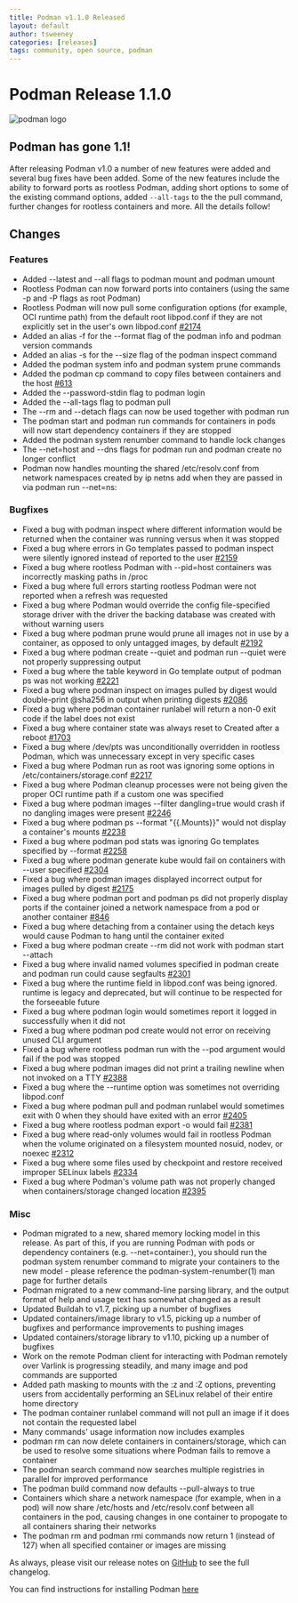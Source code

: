```yaml
---
title: Podman v1.1.0 Released
layout: default
author: tsweeney
categories: [releases]
tags: community, open source, podman
---
```


# Podman Release 1.1.0

![podman logo](https://podman.io/images/podman.svg)

## Podman has gone 1.1!

After releasing Podman v1.0 a number of new features were added and several bug fixes
have been added.  Some of the new features include the ability to forward ports as
rootless Podman, adding short options to some of the existing command options,
added `--all-tags` to the the pull command, further changes for
rootless containers and more.  All the details follow!

<!--readmore-->

## Changes

### Features

 * Added --latest and --all flags to podman mount and podman umount
 * Rootless Podman can now forward ports into containers (using the same -p and -P flags as root Podman)
 * Rootless Podman will now pull some configuration options (for example, OCI runtime path) from the default root libpod.conf if they are not explicitly set in the user's own libpod.conf [#2174](https://github.com/containers/libpod/issues/2174)
 * Added an alias -f for the --format flag of the podman info and podman version commands
 * Added an alias -s for the --size flag of the podman inspect command
 * Added the podman system info and podman system prune commands
 * Added the podman cp command to copy files between containers and the host [#613](https://github.com/containers/libpod/issues/613)
 * Added the --password-stdin flag to podman login
 * Added the --all-tags flag to podman pull
 * The --rm and --detach flags can now be used together with podman run
 * The podman start and podman run commands for containers in pods will now start dependency containers if they are stopped
 * Added the podman system renumber command to handle lock changes
 * The --net=host and --dns flags for podman run and podman create no longer conflict
 * Podman now handles mounting the shared /etc/resolv.conf from network namespaces created by ip netns add when they are passed in via podman run --net=ns:

### Bugfixes

 * Fixed a bug with podman inspect where different information would be returned when the container was running versus when it was stopped
 * Fixed a bug where errors in Go templates passed to podman inspect were silently ignored instead of reported to the user [#2159](https://github.com/containers/libpod/issues/2159)
 * Fixed a bug where rootless Podman with --pid=host containers was incorrectly masking paths in /proc
 * Fixed a bug where full errors starting rootless Podman were not reported when a refresh was requested
 * Fixed a bug where Podman would override the config file-specified storage driver with the driver the backing database was created with without warning users
 * Fixed a bug where podman prune would prune all images not in use by a container, as opposed to only untagged images, by default [#2192](https://github.com/containers/libpod/issues/2192)
 * Fixed a bug where podman create --quiet and podman run --quiet were not properly suppressing output
 * Fixed a bug where the table keyword in Go template output of podman ps was not working [#2221](https://github.com/containers/libpod/issues/2221)
 * Fixed a bug where podman inspect on images pulled by digest would double-print @sha256 in output when printing digests [#2086](https://github.com/containers/libpod/issues/2086)
 * Fixed a bug where podman container runlabel will return a non-0 exit code if the label does not exist
 * Fixed a bug where container state was always reset to Created after a reboot [#1703](https://github.com/containers/libpod/issues/1703)
 * Fixed a bug where /dev/pts was unconditionally overridden in rootless Podman, which was unnecessary except in very specific cases
 * Fixed a bug where Podman run as root was ignoring some options in /etc/containers/storage.conf [#2217](https://github.com/containers/libpod/issues/2217)
 * Fixed a bug where Podman cleanup processes were not being given the proper OCI runtime path if a custom one was specified
 * Fixed a bug where podman images --filter dangling=true would crash if no dangling images were present [#2246](https://github.com/containers/libpod/issues/2246)
 * Fixed a bug where podman ps --format "{{.Mounts}}" would not display a container's mounts [#2238](https://github.com/containers/libpod/issues/2238)
 * Fixed a bug where podman pod stats was ignoring Go templates specified by --format [#2258](https://github.com/containers/libpod/issues/2258)
 * Fixed a bug where podman generate kube would fail on containers with --user specified [#2304](https://github.com/containers/libpod/issues/2304)
 * Fixed a bug where podman images displayed incorrect output for images pulled by digest [#2175](https://github.com/containers/libpod/issues/2175)
 * Fixed a bug where podman port and podman ps did not properly display ports if the container joined a network namespace from a pod or another container [#846](https://github.com/containers/libpod/issues/846)
 * Fixed a bug where detaching from a container using the detach keys would cause Podman to hang until the container exited
 * Fixed a bug where podman create --rm did not work with podman start --attach
 * Fixed a bug where invalid named volumes specified in podman create and podman run could cause segfaults [#2301](https://github.com/containers/libpod/issues/2301)
 * Fixed a bug where the runtime field in libpod.conf was being ignored. runtime is legacy and deprecated, but will continue to be respected for the forseeable future
 * Fixed a bug where podman login would sometimes report it logged in successfully when it did not
 * Fixed a bug where podman pod create would not error on receiving unused CLI argument
 * Fixed a bug where rootless podman run with the --pod argument would fail if the pod was stopped
 * Fixed a bug where podman images did not print a trailing newline when not invoked on a TTY [#2388](https://github.com/containers/libpod/issues/2388)
 * Fixed a bug where the --runtime option was sometimes not overriding libpod.conf
 * Fixed a bug where podman pull and podman runlabel would sometimes exit with 0 when they should have exited with an error [#2405](https://github.com/containers/libpod/issues/2405)
 * Fixed a bug where rootless podman export -o would fail [#2381](https://github.com/containers/libpod/issues/2381)
 * Fixed a bug where read-only volumes would fail in rootless Podman when the volume originated on a filesystem mounted nosuid, nodev, or noexec [#2312](https://github.com/containers/libpod/issues/2312)
 * Fixed a bug where some files used by checkpoint and restore received improper SELinux labels [#2334](https://github.com/containers/libpod/issues/2334)
 * Fixed a bug where Podman's volume path was not properly changed when containers/storage changed location [#2395](https://github.com/containers/libpod/issues/2395)

### Misc

 * Podman migrated to a new, shared memory locking model in this release. As part of this, if you are running Podman with pods or dependency containers (e.g. --net=container:), you should run the podman system renumber command to migrate your containers to the new model - please reference the podman-system-renumber(1) man page for further details
 * Podman migrated to a new command-line parsing library, and the output format of help and usage text has somewhat changed as a result
 * Updated Buildah to v1.7, picking up a number of bugfixes
 * Updated containers/image library to v1.5, picking up a number of bugfixes and performance improvements to pushing images
 * Updated containers/storage library to v1.10, picking up a number of bugfixes
 * Work on the remote Podman client for interacting with Podman remotely over Varlink is progressing steadily, and many image and pod commands are supported
 * Added path masking to mounts with the :z and :Z options, preventing users from accidentally performing an SELinux relabel of their entire home directory
 * The podman container runlabel command will not pull an image if it does not contain the requested label
 * Many commands' usage information now includes examples
 * podman rm can now delete containers in containers/storage, which can be used to resolve some situations where Podman fails to remove a container
 * The podman search command now searches multiple registries in parallel for improved performance
 * The podman build command now defaults --pull-always to true
 * Containers which share a network namespace (for example, when in a pod) will now share /etc/hosts and /etc/resolv.conf between all containers in the pod, causing changes in one container to propogate to all containers sharing their networks
 * The podman rm and podman rmi commands now return 1 (instead of 127) when all specified container or images are missing

As always, please visit our release notes on [GitHub](https://github.com/containers/libpod/blob/master/RELEASE_NOTES.md) to see the full changelog.

You can find instructions for installing Podman [here](https://github.com/containers/libpod/blob/master/install.md)
